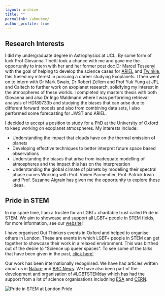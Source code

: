 ```yaml
---
layout: archive
title: ""
permalink: /aboutme/
author_profile: true
---
```


## Research Interests
I did my undergraduate degree in Astrophysics at UCL. By some form of luck Prof Giovanna Tinetti took a chance with me and gave me the opportunity to intern with her and her former post doc Dr Marcel Tessenyi with the goal of helping to develop the science cases for [ARIEL](https://arielmission.space/) and [Twinkle](http://www.twinkle-spacemission.co.uk/), this fueled my interest in pursuing a career studying Exoplanets. I then went on to intern with Dr Mark Swain, Dr Robert Zellem and Prof Yuk Yung at JPL and Caltech to further work on exoplanet research, solidfying my interest in the atmospheres of these worlds. I completed my masters thesis with both Giovanna and also Dr Ingo Waldmann where I was performing retrieval analysis of HD189733b and studying the biases that can arise due to different forward models and also from combining data sets, I also performed some forecasting for JWST and ARIEL.

I decided to accept a position to study for a PhD at the University of Oxford to keep working on exoplanet atmospheres. My interests include:
- Understanding the impact that clouds have on the thermal emission of planets 
- Developing effective techniques to better interpret future space based observations
- Understandng the biases that arise from inadequate modelling of atmospheres and the impact this has on the interpretation
- Understanding the global climate of planets by modelling their spectral phase curves
Working with Prof. Vivien Parmentier, Prof. Patrick Irwin and Prof. Suzanne Aigrain has given me the opportunity to explore these ideas.

## Pride in STEM
In my spare time, I am a trustee for an LGBT+ charitable trust called Pride in STEM. We aim to showcase and support all LGBT+ people in STEM fields, for more information, see our [website](https://prideinstem.org)!

I have organised Out Thinkers events in Oxford and helped to organise others in London. These are events in which LGBT+ people in STEM can get together to showcase their work in a relaxed environment. This was birthed out of the desire to "Science up queer spaces". To see some of the talks that have been given in the past, [click here!](https://prideinstem.org/out-thinkers/)

Our work has been internationally recognised. We have had articles written about us in [Nature](https://www.nature.com/articles/d41586-019-02022-8?utm_source=twt_nnc&utm_medium=social&utm_campaign=naturenews&sf215296903=1) and [BBC News](https://www.bbc.co.uk/news/science-environment-48884806). We have also been part of the development and organisation of #LGBTSTEMday which has had the support from a lot of science organisations includning [ESA](https://twitter.com/esa/status/1147069791041142784?s=20) and [CERN](https://home.cern/news/news/cern/celebrating-diversity-science).

![Pride in STEM at London Pride](https://scontent-lhr3-1.xx.fbcdn.net/v/t1.0-9/36830204_10157687388734741_8961550671576825856_o.jpg?_nc_cat=103&_nc_ohc=0FqRMXa_TvQAQk9ZFe3_VIUuvOY7vuShxx3Aq04SyurBY5eKGZmnfypRQ&_nc_ht=scontent-lhr3-1.xx&oh=291600f59a887d6a80059916df2d1b02&oe=5E4A5CE6)
